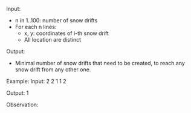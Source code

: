 Input:
- n in 1..100: number of snow drifts
- For each n lines:
    - x, y: coordinates of i-th snow drift
    - All location are distinct

Output:
- Minimal number of snow drifts that need to be created, to reach any snow drift from any other one.

Example:
Input:
2
2 1
1 2

Output:
1

Observation:
